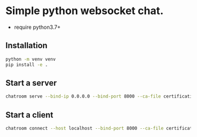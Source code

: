 # Simple python websocket chat.
- require python3.7+
## Installation
```bash
python -m venv venv
pip install -e .
```
## Start a server
```bash
chatroom serve --bind-ip 0.0.0.0 --bind-port 8000 --ca-file certifications/cert_with_key.pem
```
## Start a client
```bash
chatroom connect --host localhost --bind-port 8000 --ca-file certifications/server.pem --handle your_name
```